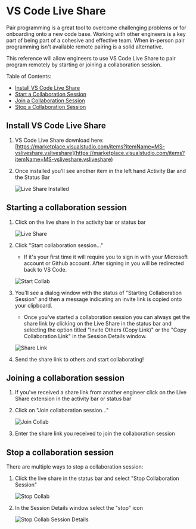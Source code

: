 # VS Code Live Share

Pair programming is a great tool to overcome challenging problems or for onboarding onto a new code base. Working with other engineers is a key part of being part of a cohesive and effective team. When in-person pair programming isn't available remote pairing is a solid alternative.

This reference will allow engineers to use VS Code Live Share to pair program remotely by starting or joining a collaboration session.

Table of Contents:

* [Install VS Code Live Share](##install-vs-code-live-share)
* [Start a Collaboration Session](##starting-a-collaboration-session)
* [Join a Collaboration Session](##joining-a-collaboration-session)
* [Stop a Collaboration Session](##stop-a-collaboration-session)

## Install VS Code Live Share

1. VS Code Live Share download here: [https://marketplace.visualstudio.com/items?itemName=MS-vsliveshare.vsliveshare](https://marketplace.visualstudio.com/items?itemName=MS-vsliveshare.vsliveshare)
2. Once installed you'll see another item in the left hand Activity Bar and the Status Bar

    ![Live Share Installed](./live-share-resources/live-share.png)

## Starting a collaboration session

1. Click on the live share in the activity bar or status bar

    ![Live Share](./live-share-resources/live-share.png)

2. Click "Start collaboration session..."
    * If it's your first time it will require you to sign in with your Microsoft account or Github account. After signing in you will be redirected back to VS Code.

    ![Start Collab](./live-share-resources/start-collab.png)

3. You'll see a dialog window with the status of "Starting Collaboration Session" and then a message indicating an invite link is copied onto your clipboard.
    * Once you've started a collaboration session you can always get the share link by clicking on the Live Share in the status bar and selecting the option titled "Invite Others (Copy Link)" or the "Copy Collaboration Link" in the Session Details window.

    ![Share Link](./live-share-resources/copy-link.png)

4. Send the share link to others and start collaborating!

## Joining a collaboration session

1. If you've received a share link from another engineer click on the Live Share extension in the activity bar or status bar
2. Click on "Join collaboration session..."

    ![Join Collab](./live-share-resources/join.png)

3. Enter the share link you received to join the collaboration session

## Stop a collaboration session

There are multiple ways to stop a collaboration session:

1. Click the live share in the status bar and select "Stop Collaboration Session"

    ![Stop Collab](./live-share-resources/stop-collab.png)

2. In the Session Details window select the "stop" icon

    ![Stop Collab Session Details](./live-share-resources/stop-collab-session-details.png)
